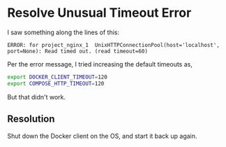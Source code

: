 # Resolve Unusual Timeout Error

I saw something along the lines of this:

```
ERROR: for project_nginx_1  UnixHTTPConnectionPool(host='localhost', port=None): Read timed out. (read timeout=60)
```

Per the error message, I tried increasing the default timeouts as,

```bash
export DOCKER_CLIENT_TIMEOUT=120
export COMPOSE_HTTP_TIMEOUT=120
```

But that didn't work.

## Resolution

Shut down the Docker client on the OS, and start it back up again.